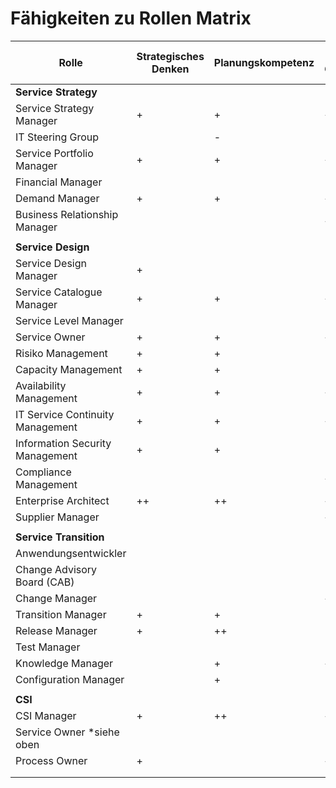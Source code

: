 # Fähigkeiten zu Rollen Matrix

| Rolle                            | Strategisches Denken | Planungskompetenz | Verständnis für Geschäftsabläufe | Geschäftssinn | Finanzkenntnisse | Kommunikationsfähigkeit | Verhandlungsfähigkeit | Führungsqualitäten | Teamfähigkeit | ITIL & Co. | Analytische Fähigkeiten | Problemlösungskompetenz | Kapazitätsplanung | Beziehungspflege |
| -------------------------------- | -------------------- | ----------------- | -------------------------------- | ------------- | ---------------- | ----------------------- | --------------------- | ------------------ | ------------- | ---------- | ----------------------- | ----------------------- | ----------------- | ---------------- |
| **Service Strategy**             |                      |                   |                                  |               |                  |                         |                       |                    |               |            |                         |                         |                   |                  |
| Service Strategy Manager         | +                    | +                 | +                                | +             | +                | ++                      | +                     | ++                 | +             | +          |                         |                         |                   |                  |
| IT Steering Group                |                      | -                 |                                  |               |                  |                         |                       |                    | -             | -          | +                       | -                       | -                 |                  |
| Service Portfolio Manager        | +                    | +                 | ++                               | ++            | +                | +                       | +                     |                    |               |            | +                       |                         |                   |                  |
| Financial Manager                |                      |                   |                                  |               | ++               | +                       | +                     |                    |               |            | ++                      | +                       |                   |                  |
| Demand Manager                   | +                    | +                 | +                                |               |                  | +                       |                       |                    |               |            | ++                      | +                       | ++                |                  |
| Business Relationship Manager    |                      |                   | +                                |               | -                | ++                      | ++                    |                    |               | +          | +                       | +                       | -                 | ++               |
|                                  |                      |                   |                                  |               |                  |                         |                       |                    |               |            |                         |                         |                   |                  |
| **Service Design**               |                      |                   |                                  |               |                  |                         |                       |                    |               |            |                         |                         |                   |                  |
| Service Design Manager           | +                    |                   |                                  |               | +                | +                       | +                     | +                  | +             |            | +                       | +                       |                   |                  |
| Service Catalogue Manager        | +                    | +                 | ++                               | ++            | +                | +                       | +                     |                    |               |            | +                       |                         |                   |                  |
| Service Level Manager            |                      |                   |                                  |               |                  | +                       | +                     |                    |               |            | +                       | +                       |                   | +                |
| Service Owner                    | +                    | +                 | +                                |               | +                | +                       | +                     | +                  | +             |            | +                       | +                       | +                 | +                |
| Risiko Management                | +                    | +                 |                                  |               |                  | +                       |                       |                    | +             |            | +                       | +                       |                   | +                |
| Capacity Management              | +                    | +                 |                                  |               |                  | +                       |                       |                    |               |            | +                       | +                       | ++                |                  |
| Availability Management          | +                    | +                 | +                                |               |                  | +                       | ++                    |                    |               |            | +                       | +                       |                   |                  |
| IT Service Continuity Management | +                    | +                 | +                                |               |                  | +                       |                       |                    |               |            | +                       | +                       | +                 |                  |
| Information Security Management  | +                    | +                 |                                  |               |                  | +                       |                       |                    |               |            | +                       | +                       |                   | +                |
| Compliance Management            |                      |                   | +                                |               |                  | +                       |                       |                    |               |            | +                       |                         |                   | +                |
| Enterprise Architect             | ++                   | ++                | ++                               |               |                  | +                       |                       | +                  | +             |            | +                       | ++                      |                   |                  |
| Supplier Manager                 |                      |                   | +                                | +             | +                | ++                      | ++                    |                    | +             |            |                         |                         | +                 | ++               |
|                                  |                      |                   |                                  |               |                  |                         |                       |                    |               |            |                         |                         |                   |                  |
| **Service Transition**           |                      |                   |                                  |               |                  |                         |                       |                    |               |            |                         |                         |                   |                  |
| Anwendungsentwickler             |                      |                   |                                  | -             | -                | +                       |                       |                    | +             |            | +                       | ++                      |                   |                  |
| Change Advisory Board (CAB)      |                      |                   |                                  |               |                  |                         |                       |                    |               |            |                         |                         |                   |                  |
| Change Manager                   |                      |                   | ++                               |               |                  | ++                      | +                     | +                  |               |            | +                       | +                       |                   |                  |
| Transition Manager               | +                    | +                 |                                  |               |                  | +                       | +                     | +                  | +             |            | +                       | +                       |                   |                  |
| Release Manager                  | +                    | ++                |                                  |               |                  | +                       |                       |                    | +             |            | +                       | +                       |                   |                  |
| Test Manager                     |                      |                   |                                  |               |                  | +                       |                       |                    |               |            | ++                      | ++                      |                   |                  |
| Knowledge Manager                |                      | +                 | +                                |               |                  | ++                      |                       | +                  | +             |            | +                       |                         |                   |                  |
| Configuration Manager            |                      | +                 |                                  |               |                  | +                       |                       |                    | +             |            | ++                      | +                       |                   |                  |
|                                  |                      |                   |                                  |               |                  |                         |                       |                    |               |            |                         |                         |                   |                  |
| **CSI**                          |                      |                   |                                  |               |                  |                         |                       |                    |               |            |                         |                         |                   |                  |
| CSI Manager                      | +                    | ++                | ++                               |               |                  | +                       |                       | ++                 |               |            | ++                      | ++                      |                   |                  |
| Service Owner *siehe oben        |                      |                   |                                  |               |                  |                         |                       |                    |               |            |                         |                         |                   |                  |
| Process Owner                    | +                    |                   | ++                               |               |                  | ++                      |                       |                    |               |            | ++                      |                         |                   |                  |
|                                  |                      |                   |                                  |               |                  |                         |                       |                    |               |            |                         |                         |                   |                  |
|                                  |                      |                   |                                  |               |                  |                         |                       |                    |               |            |                         |                         |                   |                  |
